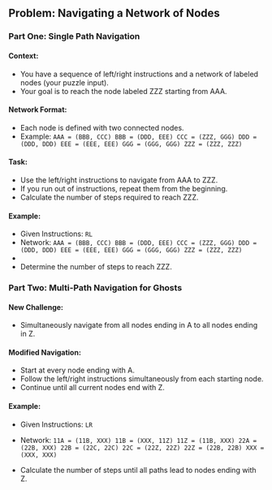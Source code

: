 ## Problem: Navigating a Network of Nodes

### Part One: Single Path Navigation

#### Context:
- You have a sequence of left/right instructions and a network of labeled nodes (your puzzle input).
- Your goal is to reach the node labeled ZZZ starting from AAA.

#### Network Format:
- Each node is defined with two connected nodes.
- Example:
`AAA = (BBB, CCC)
BBB = (DDD, EEE)
CCC = (ZZZ, GGG)
DDD = (DDD, DDD)
EEE = (EEE, EEE)
GGG = (GGG, GGG)
ZZZ = (ZZZ, ZZZ)`

#### Task:
- Use the left/right instructions to navigate from AAA to ZZZ.
- If you run out of instructions, repeat them from the beginning.
- Calculate the number of steps required to reach ZZZ.

#### Example:
- Given Instructions: `RL`
- Network:
`AAA = (BBB, CCC)
BBB = (DDD, EEE)
CCC = (ZZZ, GGG)
DDD = (DDD, DDD)
EEE = (EEE, EEE)
GGG = (GGG, GGG)
ZZZ = (ZZZ, ZZZ)`
- 
- Determine the number of steps to reach ZZZ.

### Part Two: Multi-Path Navigation for Ghosts

#### New Challenge:
- Simultaneously navigate from all nodes ending in A to all nodes ending in Z.

#### Modified Navigation:
- Start at every node ending with A.
- Follow the left/right instructions simultaneously from each starting node.
- Continue until all current nodes end with Z.

#### Example:
- Given Instructions: `LR`
- Network:
`11A = (11B, XXX)
11B = (XXX, 11Z)
11Z = (11B, XXX)
22A = (22B, XXX)
22B = (22C, 22C)
22C = (22Z, 22Z)
22Z = (22B, 22B)
XXX = (XXX, XXX)`

- Calculate the number of steps until all paths lead to nodes ending with Z.
